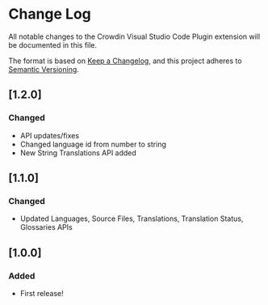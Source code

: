 # Change Log

All notable changes to the Crowdin Visual Studio Code Plugin extension will be documented in this file.

The format is based on [Keep a Changelog](https://keepachangelog.com/en/1.0.0/),
and this project adheres to [Semantic Versioning](https://semver.org/spec/v2.0.0.html).

## [1.2.0]

### Changed

- API updates/fixes
- Changed language id from number to string
- New String Translations API added

## [1.1.0]

### Changed

- Updated Languages, Source Files, Translations, Translation Status, Glossaries APIs

## [1.0.0]

### Added

- First release!
